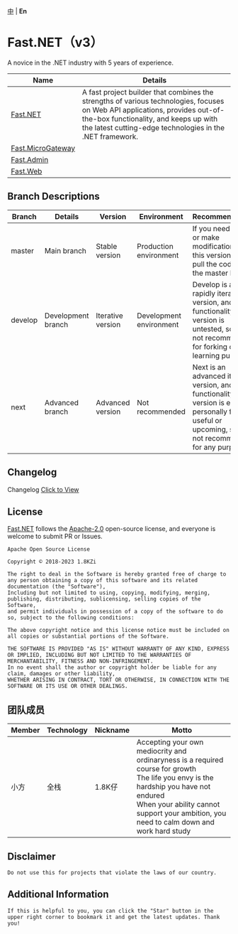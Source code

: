 [中](https://gitee.com/Net-18K/Fast.NET) | **En**

# Fast.NET（v3）

A novice in the .NET industry with 5 years of experience.

| Name | Details |
| --- | ---- |
| [Fast.NET](https://gitee.com/Net-18K/Fast.NET/tree/master/backend/Fast.NET) | A fast project builder that combines the strengths of various technologies, focuses on Web API applications, provides out-of-the-box functionality, and keeps up with the latest cutting-edge technologies in the .NET framework. |
| [Fast.MicroGateway](https://gitee.com/Net-18K/Fast.NET/tree/master/backend/Fast.MicroGateway) |  |
| [Fast.Admin](https://gitee.com/Net-18K/Fast.NET/tree/master/backend/Fast.Admin) |  |
| [Fast.Web](https://gitee.com/Net-18K/Fast.NET/tree/master/backend/frontend) |  |

## Branch Descriptions
| Branch   | Details    | Version   | Environment   | Recommendations |
| ------- | ------- | ------- | ------- | ----------------------------------------------------------------------------- |
| master  | Main branch   | Stable version | Production environment | If you need to fork or make modifications on this version, please pull the code from the master branch |
| develop | Development branch | Iterative version | Development environment | Develop is a rapidly iterating version, and the functionality in this version is untested, so it is not recommended for forking or learning purposes |
| next    | Advanced branch | Advanced version | Not recommended   | Next is an advanced iteration version, and the functionality in this version is either personally found useful or upcoming, so it is not recommended for any purpose |

## Changelog

Changelog [Click to View](https://gitee.com/Net-18K/Fast.NET/commits/master)

## License

[Fast.NET](https://gitee.com/Net-18K/Fast.NET) follows the [Apache-2.0](https://gitee.com/Net-18K/Fast.NET/blob/master/LICENSE) open-source license, and everyone is welcome to submit PR or Issues.

```
Apache Open Source License

Copyright © 2018-2023 1.8KZi

The right to deal in the Software is hereby granted free of charge to any person obtaining a copy of this software and its related documentation (the "Software"),
Including but not limited to using, copying, modifying, merging, publishing, distributing, sublicensing, selling copies of the Software,
and permit individuals in possession of a copy of the software to do so, subject to the following conditions:

The above copyright notice and this license notice must be included on all copies or substantial portions of the Software.

THE SOFTWARE IS PROVIDED "AS IS" WITHOUT WARRANTY OF ANY KIND, EXPRESS OR IMPLIED, INCLUDING BUT NOT LIMITED TO THE WARRANTIES OF MERCHANTABILITY, FITNESS AND NON-INFRINGEMENT.
In no event shall the author or copyright holder be liable for any claim, damages or other liability,
WHETHER ARISING IN CONTRACT, TORT OR OTHERWISE, IN CONNECTION WITH THE SOFTWARE OR ITS USE OR OTHER DEALINGS.
```

## 团队成员

| Member | Technology | Nickname | Motto |
| --- | ---- | ---- | ---- | 
| 小方 | 全栈 | 1.8K仔 | Accepting your own mediocrity and ordinaryness is a required course for growth <br> The life you envy is the hardship you have not endured <br> When your ability cannot support your ambition, you need to calm down and work hard study | 

## Disclaimer
    Do not use this for projects that violate the laws of our country.

## Additional Information

    If this is helpful to you, you can click the "Star" button in the upper right corner to bookmark it and get the latest updates. Thank you!